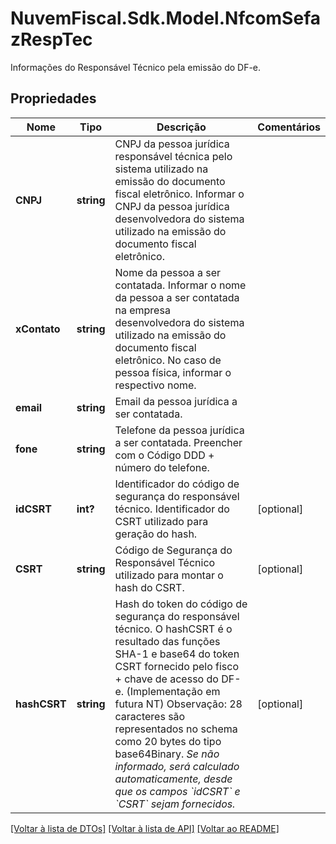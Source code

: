 # NuvemFiscal.Sdk.Model.NfcomSefazRespTec
Informações do Responsável Técnico pela emissão do DF-e.

## Propriedades

Nome | Tipo | Descrição | Comentários
------------ | ------------- | ------------- | -------------
**CNPJ** | **string** | CNPJ da pessoa jurídica responsável técnica pelo sistema utilizado na emissão do documento fiscal eletrônico.  Informar o CNPJ da pessoa jurídica desenvolvedora do sistema utilizado na emissão do documento fiscal eletrônico. | 
**xContato** | **string** | Nome da pessoa a ser contatada.  Informar o nome da pessoa a ser contatada na empresa desenvolvedora do sistema utilizado na emissão do documento fiscal eletrônico. No caso de pessoa física, informar o respectivo nome. | 
**email** | **string** | Email da pessoa jurídica a ser contatada. | 
**fone** | **string** | Telefone da pessoa jurídica a ser contatada.  Preencher com o Código DDD + número do telefone. | 
**idCSRT** | **int?** | Identificador do código de segurança do responsável técnico.  Identificador do CSRT utilizado para geração do hash. | [optional] 
**CSRT** | **string** | Código de Segurança do Responsável Técnico utilizado para montar o hash do CSRT. | [optional] 
**hashCSRT** | **string** | Hash do token do código de segurança do responsável técnico.  O hashCSRT é o resultado das funções SHA-1 e base64 do token CSRT fornecido pelo fisco + chave de acesso do DF-e. (Implementação em futura NT)  Observação: 28 caracteres são representados no schema como 20 bytes do tipo base64Binary.    *Se não informado, será calculado automaticamente, desde que os campos &#x60;idCSRT&#x60; e &#x60;CSRT&#x60; sejam fornecidos.* | [optional] 

[[Voltar à lista de DTOs]](../README.md#documentation-for-models) [[Voltar à lista de API]](../README.md#documentation-for-api-endpoints) [[Voltar ao README]](../README.md)

